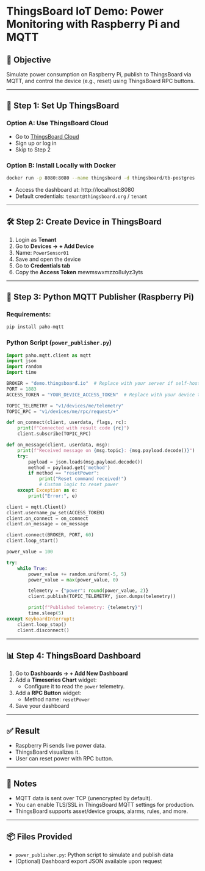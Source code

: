 
# ThingsBoard IoT Demo: Power Monitoring with Raspberry Pi and MQTT

## 🎯 Objective
Simulate power consumption on Raspberry Pi, publish to ThingsBoard via MQTT, and control the device (e.g., reset) using ThingsBoard RPC buttons.

---

## 🧱 Step 1: Set Up ThingsBoard

### Option A: Use ThingsBoard Cloud
- Go to [ThingsBoard Cloud](https://thingsboard.cloud)
- Sign up or log in
- Skip to Step 2

### Option B: Install Locally with Docker
```bash
docker run -p 8080:8080 --name thingsboard -d thingsboard/tb-postgres
```
- Access the dashboard at: http://localhost:8080
- Default credentials: `tenant@thingsboard.org` / `tenant`

---

## 🛠️ Step 2: Create Device in ThingsBoard

1. Login as **Tenant**
2. Go to **Devices → + Add Device**
3. Name: `PowerSensor01`
4. Save and open the device
5. Go to **Credentials tab** 
6. Copy the **Access Token** mewmswxmzzo8ulyz3yts

---

## 🐍 Step 3: Python MQTT Publisher (Raspberry Pi)

### Requirements:
```bash
pip install paho-mqtt
```

### Python Script (`power_publisher.py`)
```python
import paho.mqtt.client as mqtt
import json
import random
import time

BROKER = "demo.thingsboard.io"  # Replace with your server if self-hosted
PORT = 1883
ACCESS_TOKEN = "YOUR_DEVICE_ACCESS_TOKEN"  # Replace with your device token

TOPIC_TELEMETRY = "v1/devices/me/telemetry"
TOPIC_RPC = "v1/devices/me/rpc/request/+"

def on_connect(client, userdata, flags, rc):
    print(f"Connected with result code {rc}")
    client.subscribe(TOPIC_RPC)

def on_message(client, userdata, msg):
    print(f"Received message on {msg.topic}: {msg.payload.decode()}")
    try:
        payload = json.loads(msg.payload.decode())
        method = payload.get('method')
        if method == "resetPower":
            print("Reset command received!")
            # Custom logic to reset power
    except Exception as e:
        print("Error:", e)

client = mqtt.Client()
client.username_pw_set(ACCESS_TOKEN)
client.on_connect = on_connect
client.on_message = on_message

client.connect(BROKER, PORT, 60)
client.loop_start()

power_value = 100

try:
    while True:
        power_value += random.uniform(-5, 5)
        power_value = max(power_value, 0)

        telemetry = {"power": round(power_value, 2)}
        client.publish(TOPIC_TELEMETRY, json.dumps(telemetry))

        print(f"Published telemetry: {telemetry}")
        time.sleep(5)
except KeyboardInterrupt:
    client.loop_stop()
    client.disconnect()
```

---

## 📊 Step 4: ThingsBoard Dashboard

1. Go to **Dashboards → + Add New Dashboard**
2. Add a **Timeseries Chart** widget:
   - Configure it to read the `power` telemetry.
3. Add a **RPC Button** widget:
   - Method name: `resetPower`
4. Save your dashboard

---

## ✅ Result

- Raspberry Pi sends live power data.
- ThingsBoard visualizes it.
- User can reset power with RPC button.

---

## 📝 Notes

- MQTT data is sent over TCP (unencrypted by default).
- You can enable TLS/SSL in ThingsBoard MQTT settings for production.
- ThingsBoard supports asset/device groups, alarms, rules, and more.

---

## 📦 Files Provided
- `power_publisher.py`: Python script to simulate and publish data
- (Optional) Dashboard export JSON available upon request
